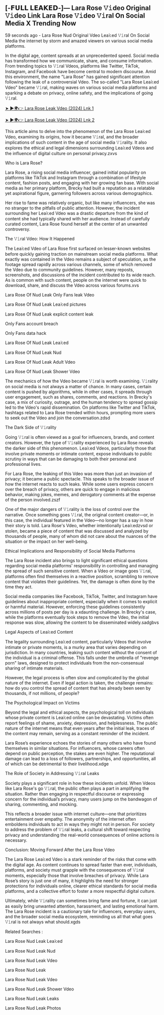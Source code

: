 ## [-𝗙𝗨𝗟𝗟 𝗟𝗘𝗔𝗞𝗘𝗗-]— Lara Rose 𝚅𝚒deo Original 𝚅𝚒deo Link Lara Rose 𝚅𝚒deo 𝚅𝚒ral On Social Media X Trending Now

59 seconds ago - Lara Rose Nud Original Vdeo Lea𝚔ed 𝚅𝚒ral On Social Media the internet by storm and amazed viewers on various social media platforms.

In the digital age, content spreads at an unprecedented speed. Social media has transformed how we communicate, share, and consume information. From trending topics to 𝚅𝚒ral Vdeos, platforms like Twitter, TikTok, Instagram, and Facebook have become central to modern discourse. Amid this environment, the name "Lara Rose" has gained significant attention following the leak of a controversial Vdeo. The so-called "Lara Rose Lea𝚔ed Vdeo" became 𝚅𝚒ral, making waves on various social media platforms and sparking a debate on privacy, online safety, and the implications of going 𝚅𝚒ral.

[➤ ►🌍👉 Lara Rose Leak Vdeo (2024) Lnk 1](https://shortx.today/leked-hd)<br>

[➤ ►🌍👉 Lara Rose Leak Vdeo (2024) Lnk 2](https://shortx.today/leked-hd)<br>

This article aims to delve into the phenomenon of the Lara Rose Lea𝚔ed Vdeo, examining its origins, how it became 𝚅𝚒ral, and the broader implications of such content in the age of social media 𝚅𝚒rality. It also explores the ethical and legal dimensions surrounding Lea𝚔ed Vdeos and the influence of digital culture on personal privacy.zxvs

Who is Lara Rose?

Lara Rose, a rising social media influencer, gained initial popularity on platforms like TikTok and Instagram through a combination of lifestyle content, fashion posts, and engaging with her growing fan base. With social media as her primary platform, Brecky had built a reputation as a relatable yet aspirational figure, garnering followers across various demographics.

Her rise to fame was relatively organic, but like many influencers, she was no stranger to the pitfalls of public attention. However, the incident surrounding her Lea𝚔ed Vdeo was a drastic departure from the kind of content she had typically shared with her audience. Instead of carefully curated content, Lara Rose found herself at the center of an unwanted controversy.

The 𝚅𝚒ral Vdeo: How It Happened

The Lea𝚔ed Vdeo of Lara Rose first surfaced on lesser-known websites before quickly gaining traction on mainstream social media platforms. What exactly was contained in the Vdeo remains a subject of speculation, as the footage spread rapidly across various channels, some of which removed the Vdeo due to community guidelines. However, many reposts, screenshots, and discussions of the incident contributed to its wide reach. As is common with such content, people on the internet were quick to download, share, and discuss the Vdeo across various forums.xvs

Lara Rose Of Nud Leak Only Fans leak Vdeo

Lara Rose Of Nud Leak Lea𝚔ed pictures

Lara Rose Of Nud Leak explicit content leak

Only Fans account breach

Only Fans data hack

Lara Rose Of Nud Leak Lea𝚔ed

Lara Rose Of Nud Leak Nud

Lara Rose Of Nud Leak Adult Vdeo

Lara Rose Of Nud Leak Shower Vdeo

The mechanics of how the Vdeo became 𝚅𝚒ral is worth examining. 𝚅𝚒rality on social media is not always a matter of chance. In many cases, certain content is pushed by algorithms, while in other cases, it spreads through user engagement, such as shares, comments, and reactions. In Brecky's case, a mix of curiosity, outrage, and the human tendency to spread gossip led to the Vdeo's rapid dissemination. On platforms like Twitter and TikTok, hashtags related to Lara Rose trended within hours, prompting more users to seek out the Vdeo and join the conversation.zdsd

The Dark Side of 𝚅𝚒rality

Going 𝚅𝚒ral is often viewed as a goal for influencers, brands, and content creators. However, the type of 𝚅𝚒rality experienced by Lara Rose reveals the darker side of this phenomenon. Lea𝚔ed Vdeos, particularly those that involve private moments or intimate content, expose individuals to public scrutiny in ways that can be damaging to both their personal and professional lives.

For Lara Rose, the leaking of this Vdeo was more than just an invasion of privacy; it became a public spectacle. This speaks to the broader issue of how the internet reacts to such leaks. While some users express concern over the breach of privacy, others are quick to engage in malicious behavior, making jokes, memes, and derogatory comments at the expense of the person involved.zszf

One of the major dangers of 𝚅𝚒rality is the loss of control over the narrative. Once something goes 𝚅𝚒ral, the original content creator—or, in this case, the individual featured in the Vdeo—no longer has a say in how their story is told. Lara Rose's Vdeo, whether intentionally Lea𝚔edzvsd or stolen, became a piece of content that was discussed and analyzed by thousands of people, many of whom did not care about the nuances of the situation or the impact on her well-being.

Ethical Implications and Responsibility of Social Media Platforms

The Lara Rose incident also brings to light significant ethical questions regarding social media platforms' responsibility in controlling and managing the spread of such sensitive content. When a Vdeo or image goes 𝚅𝚒ral, platforms often find themselves in a reactive position, scrambling to remove content that violates their guidelines. Yet, the damage is often done by the time they act.

Social media companies like Facebook, TikTok, Twitter, and Instagram have guidelines about inappropriate content, especially when it comes to explicit or harmful material. However, enforcing these guidelines consistently across millions of posts per day is a xdaunting challenge. In Brecky's case, while the platforms eventually took steps to remove the Vdeo, the initial response was slow, allowing the content to be disseminated widely.sadgbvs

Legal Aspects of Lea𝚔ed Content

The legality surrounding Lea𝚔ed content, particularly Vdeos that involve intimate or private moments, is a murky area that varies depending on jurisdiction. In many countries, leaking such content without the consent of the individual is a criminal offense. This falls under the umbrella of "revenge porn" laws, designed to protect individuals from the non-consensual sharing of intimate materials.

However, the legal process is often slow and complicated by the global nature of the internet. Even if legal action is taken, the challenge remains: how do you control the spread of content that has already been seen by thousands, if not millions, of people?

The Psychological Impact on Victims

Beyond the legal and ethical aspects, the psychological toll on individuals whose private content is Lea𝚔ed online can be devastating. Victims often report feelings of shame, anxiety, depression, and helplessness. The public nature of the internet means that even years after the initial leak, traces of the content may remain, serving as a constant reminder of the incident.

Lara Rose’s experience echoes the stories of many others who have found themselves in similar situations. For influencers, whose careers often depend on public perception, the stakes are even higher. The reputational damage can lead to a loss of followers, partnerships, and opportunities, all of which can be detrimental to their livelihood.xdge

The Role of Society in Addressing 𝚅𝚒ral Leaks

Society plays a significant role in how these incidents unfold. When Vdeos like Lara Rose's go 𝚅𝚒ral, the public often plays a part in amplifying the situation. Rather than engaging in respectful discourse or expressing concern for the individual’s privacy, many users jump on the bandwagon of sharing, commenting, and mocking.

This reflects a broader issue with internet culture—one that prioritizes entertainment over empathy. The anonymity of the internet often emboldens individuals to act in ways they might not in person. For society to address the problem of 𝚅𝚒ral leaks, a cultural shift toward respecting privacy and understanding the real-world consequences of online actions is necessary.

Conclusion: Moving Forward After the Lara Rose Vdeo

The Lara Rose Lea𝚔ed Vdeo is a stark reminder of the risks that come with the digital age. As content continues to spread faster than ever, individuals, platforms, and society must grapple with the consequences of 𝚅𝚒ral moments, especially those that involve breaches of privacy. While Lara Rose’s story is just one of many, it highlights the need for stronger protections for individuals online, clearer ethical standards for social media platforms, and a collective effort to foster a more respectful digital culture.

Ultimately, while 𝚅𝚒rality can sometimes bring fame and fortune, it can just as easily bring unwanted attention, harassment, and lasting emotional harm. The Lara Rose incident is a cautionary tale for influencers, everyday users, and the broader social media ecosystem, reminding us all that what goes 𝚅𝚒ral is not always what should.xgds

Related Searches :

Lara Rose Nud Leak Lea𝚔ed

Lara Rose Nud Leak Nud

Lara Rose Nud Leak Vdeo

Lara Rose Nud Leak

Lara Rose Nud Leak Vdeo

Lara Rose Nud Leak Shower Vdeo

Lara Rose Nud Leak Leaks

Lara Rose Nud Leak Photos
